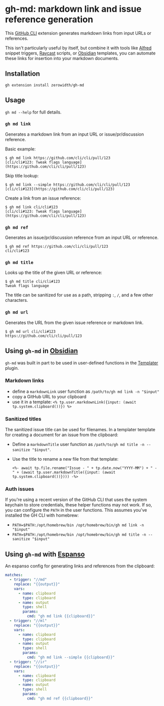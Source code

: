 # gh-md: markdown link and issue reference generation

This [GitHub CLI](https://cli.github.com) extension generates markdown links from input URLs or references.

This isn't particularly useful by itself, but combine it with tools like [Alfred](https://alfred.app) snippet triggers, [Raycast](https://www.raycast.com) scripts, or [Obsidian](https://obsidian.md) templates, you can automate these links for insertion into your markdown documents.

## Installation

`gh extension install zerowidth/gh-md`

## Usage

`gh md --help` for full details.

### `gh md link`

Generates a markdown link from an input URL or issue/pr/discussion reference.

Basic example:

```
$ gh md link https://github.com/cli/cli/pull/123
[cli/cli#123: Tweak flags language](https://github.com/cli/cli/pull/123)
```

Skip title lookup:

```
$ gh md link --simple https://github.com/cli/cli/pull/123
[cli/cli#123](https://github.com/cli/cli/pull/123)
```

Create a link from an issue reference:

```
$ gh md link cli/cli#123
[cli/cli#123: Tweak flags language](https://github.com/cli/cli/pull/123)
```

### `gh md ref`

Generates an issue/pr/discussion reference from an input URL or reference.

```
$ gh md ref https://github.com/cli/cli/pull/123
cli/cli#123
```

### `gh md title`

Looks up the title of the given URL or reference:

```
$ gh md title cli/cli#123
Tweak flags language
```

The title can be sanitized for use as a path, stripping `:`, `/`, and a few other characters.

### `gh md url`

Generates the URL from the given issue reference or markdown link.

```
$ gh md url cli/cli#123
https://github.com/cli/cli/pull/123
```

## Using `gh-md` in [Obsidian](https://obsidian.md)

`gh-md` was built in part to be used in user-defined functions in the [Templater](https://github.com/SilentVoid13/Templater) plugin.

### Markdown links

- define a `markdownLink` user function as `/path/to/gh md link -n "$input"`
- copy a GitHub URL to your clipboard
- use it in a template: `<% tp.user.markdownLink({input: (await tp.system.clipboard())}) %>`

### Sanitized titles

The sanitized issue title can be used for filenames. In a templater template for creating a document for an issue from the clipboard:

- Define a `markdownTitle` user function as `/path/to/gh md title -n --sanitize "$input"`.
- Use the title to rename a new file from that template:

  ```
  <%- await tp.file.rename("Issue - " + tp.date.now("YYYY-MM") + " - " + (await tp.user.markdownTitle({input: (await tp.system.clipboard())}))) -%>
  ```

### Auth issues

If you're using a recent version of the GitHub CLI that uses the system keychain to store credentials, these helper functions may not work. If so, you can configure the `PATH` in the user functions. This assumes you've installed the GH CLI with homebrew:

- `PATH=$PATH:/opt/homebrew/bin /opt/homebrew/bin/gh md link -n "$input"`
- `PATH=$PATH:/opt/homebrew/bin /opt/homebrew/bin/gh md title -n --sanitize "$input"`

## Using `gh-md` with [Espanso](https://espanso.org)

An espanso config for generating links and references from the clipboard:

```yaml
matches:
  - trigger: "//md"
    replace: "{{output}}"
    vars:
      - name: clipboard
        type: clipboard
      - name: output
        type: shell
        params:
          cmd: "gh md link {{clipboard}}"
  - trigger: "//ml"
    replace: "{{output}}"
    vars:
      - name: clipboard
        type: clipboard
      - name: output
        type: shell
        params:
          cmd: "gh md link --simple {{clipboard}}"
  - trigger: "//ir"
    replace: "{{output}}"
    vars:
      - name: clipboard
        type: clipboard
      - name: output
        type: shell
        params:
          cmd: "gh md ref {{clipboard}}"
```
